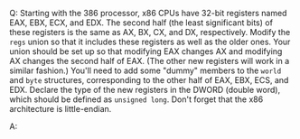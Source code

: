 Q: Starting with the 386 processor, x86 CPUs have 32-bit registers named EAX,
EBX, ECX, and EDX. The second half (the least significant bits) of these
registers is the same as AX, BX, CX, and DX, respectively. Modify the `regs`
union so that it includes these registers as well as the older ones. Your union
should be set up so that modifying EAX changes AX and modifying AX changes the
second half of EAX. (The other new registers will work in a similar fashion.)
You'll need to add some "dummy" members to the `world` and `byte` structures,
corresponding to the other half of EAX, EBX, ECS, and EDX. Declare the type of
the new registers in the DWORD (double word), which should be defined as
`unsigned long`. Don't forget that the x86 architecture is little-endian.

A:
